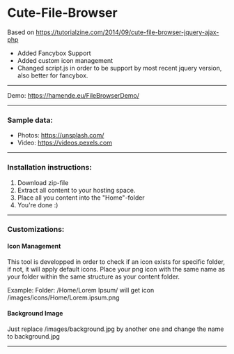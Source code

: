# Cute-File-Browser
Based on https://tutorialzine.com/2014/09/cute-file-browser-jquery-ajax-php
- Added Fancybox Support
- Added custom icon management
- Changed script.js in order to be support by most recent jquery version, also better for fancybox. 
 
-----

Demo: https://hamende.eu/FileBrowserDemo/

-----

###  Sample data:
  - Photos: <a href="https://unsplash.com/" target="_blank">https://unsplash.com/</a>
  - Video: <a href="https://videos.pexels.com" target="_blank">https://videos.pexels.com</a>

-----

###  Installation instructions:
1. Download zip-file
2. Extract all content to your hosting space. 
3. Place all you content into the "Home"-folder
4. You're done :)

-----
###  Customizations:

#### Icon Management
This tool is developped in order to check if an icon exists for specific folder, if not, it will apply default icons. 
Place your png icon with the same name as your folder within the same structure as your content folder. 

Example:
Folder: /Home/Lorem Ipsum/ will get icon /images/icons/Home/Lorem.ipsum.png

#### Background Image
Just replace /images/background.jpg by another one and change the name to background.jpg

-----
